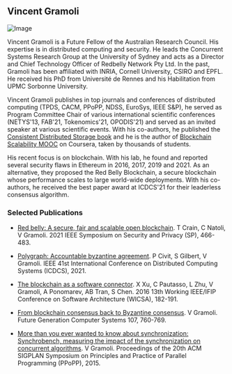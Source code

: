 ## Vincent Gramoli

![Image](http://redbellyrw.cluster021.hosting.ovh.net/img/Vincent-Gramoli.jpeg)

Vincent Gramoli is a Future Fellow of the Australian Research Council. His expertise is in distributed computing and security. He leads the Concurrent Systems 
Research Group at the University of Sydney and acts as a Director and Chief Technology Officer of Redbelly Network Pty Ltd. In the past, Gramoli has been affiliated with INRIA, Cornell University, CSIRO and EPFL. He received his PhD from Université de Rennes and his Habilitation from UPMC Sorbonne University. 

Vincent Gramoli publishes in top journals and conferences of distributed computing (TPDS, CACM, PPoPP, NDSS, EuroSys, IEEE S&P), he served as Program Committee Chair of various international scientific conferences (NETYS'13, FAB'21, Tokenomics'21, OPODIS'21) and served as an invited speaker at various scientific events. With his co-authors, he published the [Consistent Distributed Storage book](https://www.morganclaypool.com/doi/10.2200/S01069ED1V01Y202012DCT017) and he is the author of [Blockchain Scalability MOOC](https://www.coursera.org/teach/blockchain-scalability/course/overview) on Coursera, taken by thousands of students.

His recent focus is on blockchain. With his lab, he found and reported several security flaws in Ethereum in 2016, 2017, 2019 and 2021. As an alternative, they proposed the Red Belly Blockchain, a secure blockchain whose performance scales to large world-wide deployments. With his co-authors, he received the best paper award at ICDCS'21 for their leaderless consensus algorithm.

### Selected Publications

- [Red belly: A secure, fair and scalable open blockchain](http://redbellyrw.cluster021.hosting.ovh.net/pubs/redbellyblockchain-oakland21.pdf).
T Crain, C Natoli, V Gramoli.
2021 IEEE Symposium on Security and Privacy (SP), 466-483.

- [Polygraph: Accountable byzantine agreement](https://eprint.iacr.org/2019/587.pdf).
P Civit, S Gilbert, V Gramoli. 
IEEE 41st International Conference on Distributed Computing Systems (ICDCS), 2021.

- [The blockchain as a software connector](https://www.researchgate.net/publication/305525271_The_Blockchain_as_a_Software_Connector).
X Xu, C Pautasso, L Zhu, V Gramoli, A Ponomarev, AB Tran, S Chen.
2016 13th Working IEEE/IFIP Conference on Software Architecture (WICSA), 182-191.

- [From blockchain consensus back to Byzantine consensus](https://www.researchgate.net/publication/319984012_From_blockchain_consensus_back_to_Byzantine_consensus).
V Gramoli.
Future Generation Computer Systems 107, 760-769.

- [More than you ever wanted to know about synchronization: Synchrobench, measuring the impact of the synchronization on concurrent algorithms](http://redbellyrw.cluster021.hosting.ovh.net/pubs/gramoli-synchrobench.pdf).
V Gramoli.
Proceedings of the 20th ACM SIGPLAN Symposium on Principles and Practice of Parallel Programming (PPoPP), 2015.


